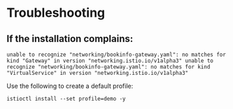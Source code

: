 # Troubleshooting

## If the installation complains:
`unable to recognize "networking/bookinfo-gateway.yaml": no matches for kind "Gateway" in version "networking.istio.io/v1alpha3"
unable to recognize "networking/bookinfo-gateway.yaml": no matches for kind "VirtualService" in version "networking.istio.io/v1alpha3"
`

Use the following to create a default profile:

`istioctl install --set profile=demo -y`
